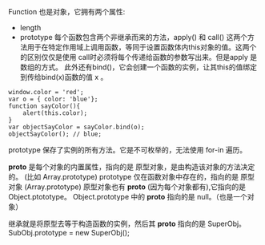Function 也是对象，它拥有两个属性:
- length
- prototype
每个函数包含两个非继承而来的方法，apply() 和 call()
这两个方法用于在特定作用域上调用函数，等同于设置函数体内this对象的值。这两个的区别仅仅是使用 call时必须将每个传递给函数的参数写出来。但是apply 是数组的方式。
此外还有bind()，它会创建一个函数的实例，让其this的值绑定到传给bind(x)函数的值 x 。
```
window.color = 'red';
var o = { color: 'blue'};
function sayColor(){
    alert(this.color);
}
var objectSayColor = sayColor.bind(o);
objectSayColor(); // blue;
```
prototype 保存了实例的所有方法。它是不可枚举的，无法使用 for-in 遍历。


__proto__ 是每个对象的内置属性，指向的是 原型对象，是由构造该对象的方法决定的。 (比如 Array.prototype)
prototype 仅在函数对象中存在的，指向的是 原型对象 (Array.prototype)
原型对象也有 __proto__ (因为每个对象都有),它指向的是 Object.ptototype。
Object.prototype 中的 __proto__ 指向的是 null。（也是一个对象）

继承就是将原型去等于构造函数的实例，然后其 __proto__ 指向的是 SuperObj。
SubObj.prototype = new SuperObj();